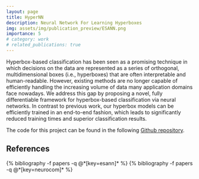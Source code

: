 ```yaml
---
layout: page
title: HyperNN
description: Neural Network For Learning Hyperboxes
img: assets/img/publication_preview/ESANN.png
importance: 5
# category: work
# related_publications: true
---
```


Hyperbox-based classification has been seen as a promising technique in which decisions on the data are represented as a series of orthogonal, multidimensional boxes (i.e., hyperboxes) that are often interpretable and human-readable. However, existing methods are no longer capable of efficiently handling the increasing volume of data many application domains face nowadays. We address this gap by proposing a novel, fully differentiable framework for hyperbox-based classification via neural networks. In contrast to previous work, our hyperbox models can be efficiently trained in an end-to-end fashion, which leads to significantly reduced training times and superior classification results.

The code for this project can be found in the following <a href="https://github.com/mlde-ms/hypernn">Github repository</a>.

## References
<div class="publications">
  {% bibliography -f papers -q @*[key=esann]* %}
  {% bibliography -f papers -q @*[key=neurocom]* %}
</div>